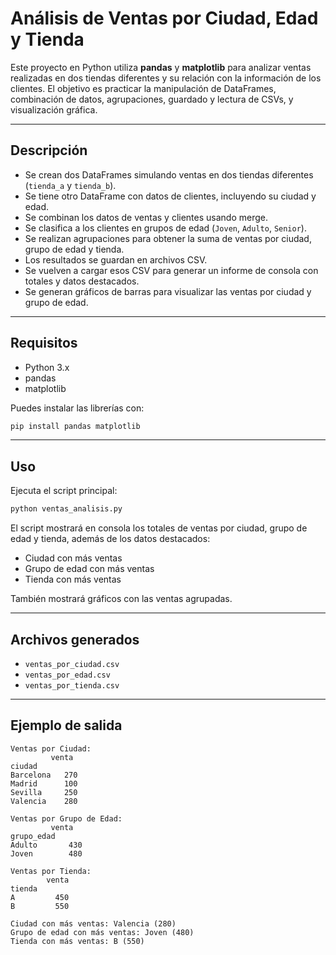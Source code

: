 # Análisis de Ventas por Ciudad, Edad y Tienda

Este proyecto en Python utiliza **pandas** y **matplotlib** para analizar ventas realizadas en dos tiendas diferentes y su relación con la información de los clientes. El objetivo es practicar la manipulación de DataFrames, combinación de datos, agrupaciones, guardado y lectura de CSVs, y visualización gráfica.

---

## Descripción

* Se crean dos DataFrames simulando ventas en dos tiendas diferentes (`tienda_a` y `tienda_b`).
* Se tiene otro DataFrame con datos de clientes, incluyendo su ciudad y edad.
* Se combinan los datos de ventas y clientes usando merge.
* Se clasifica a los clientes en grupos de edad (`Joven`, `Adulto`, `Senior`).
* Se realizan agrupaciones para obtener la suma de ventas por ciudad, grupo de edad y tienda.
* Los resultados se guardan en archivos CSV.
* Se vuelven a cargar esos CSV para generar un informe de consola con totales y datos destacados.
* Se generan gráficos de barras para visualizar las ventas por ciudad y grupo de edad.

---

## Requisitos

* Python 3.x
* pandas
* matplotlib

Puedes instalar las librerías con:

```bash
pip install pandas matplotlib
```

---

## Uso

Ejecuta el script principal:

```bash
python ventas_analisis.py
```

El script mostrará en consola los totales de ventas por ciudad, grupo de edad y tienda, además de los datos destacados:

* Ciudad con más ventas
* Grupo de edad con más ventas
* Tienda con más ventas

También mostrará gráficos con las ventas agrupadas.

---

## Archivos generados

* `ventas_por_ciudad.csv`
* `ventas_por_edad.csv`
* `ventas_por_tienda.csv`

---

## Ejemplo de salida

```
Ventas por Ciudad:
         venta
ciudad        
Barcelona   270
Madrid      100
Sevilla     250
Valencia    280 

Ventas por Grupo de Edad:
         venta
grupo_edad      
Adulto       430
Joven        480

Ventas por Tienda:
        venta
tienda       
A         450
B         550 

Ciudad con más ventas: Valencia (280)
Grupo de edad con más ventas: Joven (480)
Tienda con más ventas: B (550)
```